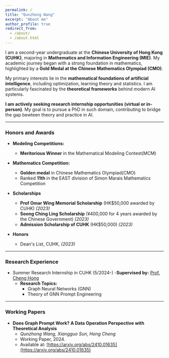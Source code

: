 ```yaml
---
permalink: /
title: "Qunzhong Wang"
excerpt: "About me"
author_profile: true
redirect_from: 
  - /about/
  - /about.html
---
```


I am a second-year undergraduate at the **Chinese University of Hong Kong (CUHK)**, majoring in **Mathematics and Information Engineering (MIE)**. My academic journey began with a strong foundation in mathematics, highlighted by a **Gold Medal at the Chinese Mathematics Olympiad (CMO)**.

My primary interests lie in the **mathematical foundations of artificial intelligence**, including optimization, learning theory and statistics. I am particularly fascinated by the **theoretical frameworks** behind modern AI systems.

**I am actively seeking research internship opportunities (virtual or in-person)**. My goal is to pursue a PhD in such domain, contributing to bridge the gap bewteen theory and practice in AI.

---

### **Honors and Awards**

- **Modeling Competitions:**
  - **Meritorious Winner** in the Mathematical Modeling Contest(MCM)

- **Mathematics Competition:**
  - **Golden medal** in Chinese Mathematics Olympiad(CMO)
  - Ranked **11th** in the EAST division of Simon Marais Mathematics Competition

- **Scholarships**
  - **Prof Omar Wing Memorial Scholarship** (HK$50,000 awarded by CUHK) *(2023)*  
  - **Soong Ching Ling Scholarship** (¥400,000 for 4 years awarded by the Chinese Government) *(2023)*  
  - **Admission Scholarship of CUHK** (HK$50,000) *(2023)*
  
- **Honors**
  - Dean's List, CUHK, *(2023)*

---

### **Research Experience**

- Summer Research Internship in CUHK (5/2024-)
  -**Supervised by:** [Prof. Cheng Hong](https://www.se.cuhk.edu.hk/people/academic-staff/prof-cheng-hong/)  
  - **Research Topics:**
    - Graph Neural Networks (GNN)
    - Theory of GNN Prompt Engineering

---

### **Working Papers**

- **Does Graph Prompt Work? A Data Operation Perspective with Theoretical Analysis**  
  - *Qunzhong Wang, Xiangguo Sun, Hong Cheng*  
  - Working Paper, 2024.  
  - Available at: [https://arxiv.org/abs/2410.01635](https://arxiv.org/abs/2410.01635)

